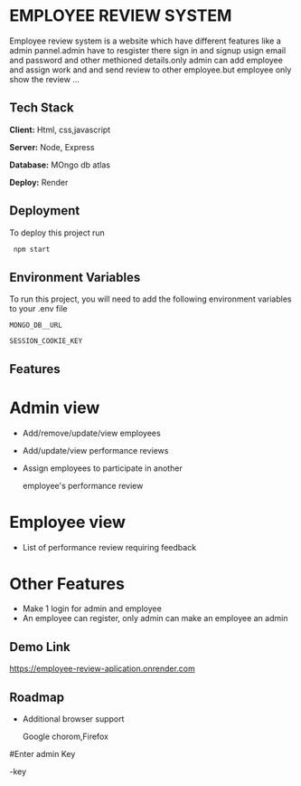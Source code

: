 
# EMPLOYEE REVIEW SYSTEM

Employee review system is a website which have different features like a admin pannel.admin have to resgister there sign in and signup usign email and password and other methioned details.only admin can add employee and assign work and and send review to other employee.but employee only show the review ...


## Tech Stack

**Client:** Html, css,javascript

**Server:** Node, Express

**Database:** MOngo db atlas

**Deploy:** Render


## Deployment

To deploy this project run

```bash
 npm start
```


## Environment Variables

To run this project, you will need to add the following environment variables to your .env file

`MONGO_DB__URL`

`SESSION_COOKIE_KEY`


## Features

# Admin view
- Add/remove/update/view employees

- Add/update/view performance reviews

- Assign employees to participate in another 

  employee's performance review

# Employee view
- List of performance review requiring feedback

# Other Features
- Make 1 login for admin and employee
- An employee can register, only admin can make an employee an admin




## Demo Link



https://employee-review-aplication.onrender.com
## Roadmap

- Additional browser support

  Google chorom,Firefox

#Enter admin Key 

-key

